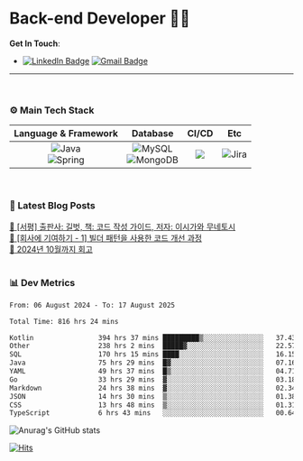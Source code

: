 # Back-end Developer 👋👋


**Get In Touch**: 
- [![LinkedIn Badge](http://img.shields.io/badge/-LinkedIn-0072b1?style=flat&logo=linkedin&link=https://www.linkedin.com/in/youhee-lee-5b358b20b/)](https://www.linkedin.com/in/youhee-lee-5b358b20b/) [![Gmail Badge](https://img.shields.io/badge/Gmail-d14836?style=flat&logo=Gmail&logoColor=white&link=mailto:bnm1128@gmail.com)](mailto:bnm1128@gmail.com)
---

<br>

### ⚙️ Main Tech Stack
|                                                                          Language & Framework                                                                           |                                                                                                            Database                                                                                                             |                                               CI/CD                                               |    Etc    |
|:-----------------------------------------------------------------------------------------------------------------------------------------------------------------------:|:-------------------------------------------------------------------------------------------------------------------------------------------------------------------------------------------------------------------------------:|:-------------------------------------------------------------------------------------------------:|:---------:|
| ![Java](http://img.shields.io/badge/-Java-007396?style=for-the-badge&logo=Java)<br/>![Spring](http://img.shields.io/badge/-Spring-47A248?style=for-the-badge&logo=Spring&logoColor=white) | ![MySQL](https://shields.io/badge/MySQL-lightgrey?logo=mysql&style=for-the-badge&logoColor=white&labelColor=blue) <br/>![MongoDB](http://img.shields.io/badge/-MongoDB-47A248?style=for-the-badge&logo=MongoDB&logoColor=white) | ![](https://img.shields.io/badge/Jenkins-D24939?style=for-the-badge&logo=Jenkins&logoColor=white) | ![Jira](https://img.shields.io/badge/Jira-0052CC?style=for-the-badge&logo=Jira&logoColor=white) |

<br>

### 📰 Latest Blog Posts
<!-- BLOG-POST-LIST:START --><a href="https://guui-dev-lee.tistory.com/31">🧻  [서평] 출판사: 길벗, 책: 코드 작성 가이드, 저자: 이시가와 무네토시</a><br><a href="https://guui-dev-lee.tistory.com/30">🧻  [회사에 기여하기 - 1] 빌더 패턴을 사용한 코드 개선 과정</a><br><a href="https://guui-dev-lee.tistory.com/29">🧻  2024년 10월까지 회고</a><br><!-- BLOG-POST-LIST:END -->

<br>

### 📊 Dev Metrics 
<!--START_SECTION:waka-->

```txt
From: 06 August 2024 - To: 17 August 2025

Total Time: 816 hrs 24 mins

Kotlin                394 hrs 37 mins █████████▒░░░░░░░░░░░░░░░   37.43 %
Other                 238 hrs 2 mins  █████▓░░░░░░░░░░░░░░░░░░░   22.57 %
SQL                   170 hrs 15 mins ████░░░░░░░░░░░░░░░░░░░░░   16.15 %
Java                  75 hrs 29 mins  █▓░░░░░░░░░░░░░░░░░░░░░░░   07.16 %
YAML                  49 hrs 37 mins  █▒░░░░░░░░░░░░░░░░░░░░░░░   04.71 %
Go                    33 hrs 29 mins  ▓░░░░░░░░░░░░░░░░░░░░░░░░   03.18 %
Markdown              24 hrs 38 mins  ▓░░░░░░░░░░░░░░░░░░░░░░░░   02.34 %
JSON                  14 hrs 30 mins  ▒░░░░░░░░░░░░░░░░░░░░░░░░   01.38 %
CSS                   13 hrs 48 mins  ▒░░░░░░░░░░░░░░░░░░░░░░░░   01.31 %
TypeScript            6 hrs 43 mins   ░░░░░░░░░░░░░░░░░░░░░░░░░   00.64 %
```

<!--END_SECTION:waka-->

![Anurag's GitHub stats](https://github-readme-stats.vercel.app/api?username=gutenLee&show_icons=true&theme=radical)

[![Hits](https://hits.seeyoufarm.com/api/count/incr/badge.svg?url=https://github.com/gutenLEE)](https://github.com/gutenLEE) 
